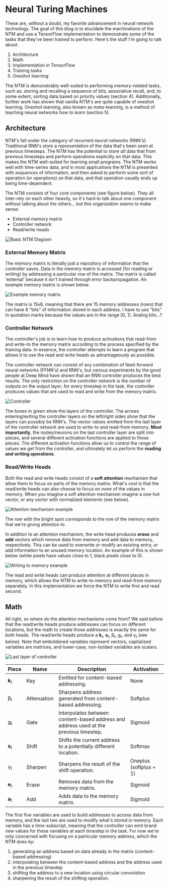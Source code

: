# **Neural Turing Machines**

These are, without a doubt, my favorite advancement in neural network technology. The goal of this blog is to elucidate the machinations of the NTM and use a TensorFlow implementation to demonstrate some of the tasks that they've been trained to perform. Here's the stuff I'm going to talk about:

1. Architecture
2. Math
3. Implementation in TensorFlow
4. Training tasks
5. Oneshot learning

The NTM is demonstrably well-suited to performing memory-related tasks, such as: storing and recalling a sequence of bits, associative recall, and, to some extent, sorting data based on priority values (section 4). Additionally, further work has shown that vanilla NTM's are quite capable of oneshot learning. Oneshot learning, also known as meta-learning, is a method of teaching neural networks *how to learn* (section 5).

## Architecture

NTM's fall under the category of recurrent neural networks (RNN's). Traditional RNN's store a *representation* of the data that's been seen at previous timesteps. The NTM has the potential to store *all* data that from previous timesteps and perform operations explicitly on that data. This makes the NTM well-suited for learning small programs. The NTM works well with time-series data, and in most applications the NTM is presented with *sequences* of information, and then asked to perform some sort of operation (or operations) on that data, and that operation usually ends up being time-dependent.

The NTM consists of four core components (see figure below). They all inter-rely on each other heavily, so it's hard to talk about one component without talking about the others... but this organization seems to make sense:

* External memory matrix
* Controller network
* Read/write heads

![Basic NTM Diagram](/assets/ntm_diagram_small.png)

### External Memory Matrix

The memory matrix is literally just a repository of information that the controller saves. Data in the memory matrix is accessed (for reading or writing) by addressing a particular *row* of the matrix. The matrix is called 'external' because it isn't trained through error backpropagation. An example memory matrix is shown below.

![Example memory matrix](/assets/mem.png)

The matrix is 15x8, meaning that there are 15 memory addresses (rows) that can have 8 "bits" of information stored in each address. I have to use "bits" in quotation marks because the values are in the range [0, 1]. Analog bits...?

### Controller Network

The controller's job is to learn how to produce activations that read-from and write-to the memory matrix according to the process specified by the training data. In essence, the controller attempts to learn a program that allows it to use the read and write heads as advantageously as possible.

The controller network can consist of any combination of feed-forward neural networks (FFNN's) and RNN's, but various experiments by the good people at Deep Mind have shown that an RNN controller produces the best results. The only restriction on the controller network is the number of outputs on the output layer; for every timestep in the task, the controller produces values that are used to read and write from the memory matrix.

![Controller](/assets/controller_small.png)

The boxes in green show the layers of the controller. The arrows entering/exiting the controller layers on the left/right sides show that the layers can possibly be RNN's. The vector values emitted from the last layer of the controller network are used to write-to and read-from memory. **Most importantly**, the nodes/neurons on the last controller layer are split into pieces, and several different activation functions are applied to those pieces. The different activation functions allow us to control the range of values we get from the controller, and ultimately let us perform the **reading and writing operations**.

### Read/Write Heads

Both the read and write heads consist of a **soft attention** mechanism that allow them to focus on parts of the memory matrix. What's cool is that the read/write heads can also choose to focus on *none* of the values in memory. When you imagine a soft attention mechanism imagine a one-hot vector, or any vector with normalized elements (see below).

![Attention mechanism example](/assets/attention%2Bmemory.png)

The row with the bright spot corresponds to the row of the memory matrix that we're giving attention to.

In addition to an attention mechanism, the write head produces **erase** and **add** vectors which remove data from memory and add data to memory, respectively. This can be used to overwrite or modify an existing entry, or add information to an unused memory location. An example of this is shown below (white pixels have values close to 1, black pixels close to 0).

![Writing to memory example](/assets/write_memory_small.png)

The read and write heads can produce attention at different places in memory, which allows the NTM to write-to memory and read-from memory separately. In this implementation we force the NTM to write first and read second.

## Math

All right, so where do the attention mechanisms come from? We said before that the read/write heads produce addresses can focus on different locations, but the math to create those addresses is exactly the same for both heads. The read/write heads produce a **k**<sub>t</sub>, **s**<sub>t</sub>, β<sub>t</sub>, g<sub>t</sub>, and γ<sub>t</sub> (see below). Note that emboldened variables represent vectors, capitalized variables are matrices, and lower-case, non-bolded variables are scalars.

![Last layer of controller](/assets/controller_out_small.png)

| Piece | Name        | Description                                                                           | Activation             |
|-------|-------------|---------------------------------------------------------------------------------------|------------------------|
| **k**<sub>t</sub> | Key         | Emitted for content-based addressing.                                                 | None                   |
| β<sub>t</sub>     | Attenuation | Sharpens address generated from content-based addressing.                             | Softplus               |
| g<sub>t</sub>     | Gate        | Interpolates between content-based address and address used at the previous timestep. | Sigmoid                |
| **s**<sub>t</sub> | Shift       | Shifts the current address to a potentially different location.                       | Softmax                |
| γ<sub>t</sub>     | Sharpen     | Sharpens the result of the shift operation.                                           | Oneplus (softplus + 1) |
| **e**<sub>t</sub> | Erase       | Removes data from the memory matrix.                                                  | Sigmoid                |
| **a**<sub>t</sub> | Add         | Adds data to the memory matrix.                                                       | Sigmoid                |

The first five variables are used to build addresses to access data from memory, and the last two are used to modify what's stored in memory. Each variable has a time-subscript, meaning that the controller can emit brand new values for these variables at each timestep in the task. For now we're only concerned with focusing on a particular memory address, which the NTM does by:

1. generating an address based on data already in the matrix (content-based addressing)
2. interpolating between the content-based address and the address used in the previous timestep
3. shifting the address to a new location using circular convolution
4. sharpening the result of the shifting operation.

